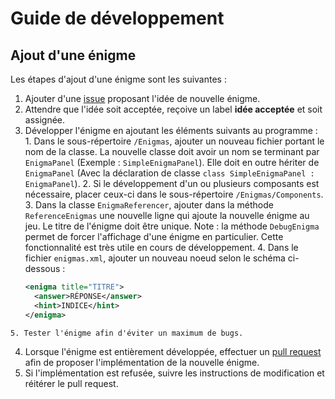 # Guide de développement

## Ajout d'une énigme

Les étapes d'ajout d'une énigme sont les suivantes :
  1. Ajouter d'une [issue](https://github.com/SteeveDroz/enigmos/issues) proposant l'idée de nouvelle énigme.
  2. Attendre que l'idée soit acceptée, reçoive un label **idée acceptée** et soit assignée.
  3. Développer l'énigme en ajoutant les éléments suivants au programme :
    1. Dans le sous-répertoire `/Enigmas`, ajouter un nouveau fichier portant le nom de la classe. La nouvelle classe doit avoir un nom se terminant par `EnigmaPanel` (Exemple : `SimpleEnigmaPanel`). Elle doit en outre hériter de `EnigmaPanel` (Avec la déclaration de classe `class SimpleEnigmaPanel : EnigmaPanel`).
    2. Si le développement d'un ou plusieurs composants est nécessaire, placer ceux-ci dans le sous-répertoire `/Enigmas/Components`.
    3. Dans la classe `EnigmaReferencer`, ajouter dans la méthode `ReferenceEnigmas` une nouvelle ligne qui ajoute la nouvelle énigme au jeu. Le titre de l'énigme doit être unique. Note : la méthode `DebugEnigma` permet de forcer l'affichage d'une énigme en particulier. Cette fonctionnalité est très utile en cours de développement.
    4. Dans le fichier `enigmas.xml`, ajouter un nouveau noeud selon le schéma ci-dessous :
      ```xml
      <enigma title="TITRE">
        <answer>RÉPONSE</answer>
        <hint>INDICE</hint>
      </enigma>
      ```
    5. Tester l'énigme afin d'éviter un maximum de bugs.
  4. Lorsque l'énigme est entièrement développée, effectuer un [pull request](https://github.com/SteeveDroz/enigmos/compare) afin de proposer l'implémentation de la nouvelle énigme.
  5. Si l'implémentation est refusée, suivre les instructions de modification et réitérer le pull request.
